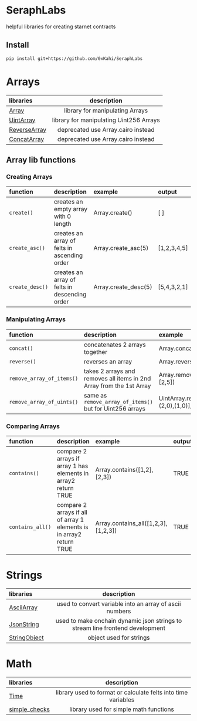 # SeraphLabs

helpful libraries for creating starnet contracts

## Install

```
pip install git+https://github.com/0xKahi/SeraphLabs
```

# Arrays

| libraries                                                |               description               |
| :------------------------------------------------------- | :-------------------------------------: |
| [Array](src/SeraphLabs/arrays/Array.cairo)               |     library for manipulating Arrays     |
| [UintArray](src/SeraphLabs/arrays/UintArray.cairo)       | library for manipulating Uint256 Arrays |
| [ReverseArray](src/SeraphLabs/arrays/ReverseArray.cairo) |   deprecated use Array.cairo instead    |
| [ConcatArray](src/SeraphLabs/arrays/ConcatArray.cairo)   |   deprecated use Array.cairo instead    |

## Array lib functions

### Creating Arrays

| function        | description                                   | example              | output      |
| :-------------- | :-------------------------------------------- | :------------------- | :---------- |
| `create()`      | creates an empty array with 0 length          | Array.create()       | [ ]         |
| `create_asc()`  | creates an array of felts in ascending order  | Array.create_asc(5)  | [1,2,3,4,5] |
| `create_desc()` | creates an array of felts in descending order | Array.create_desc(5) | [5,4,3,2,1] |

### Manipulating Arrays

| function                  | description                                                          | example                                                      | output        |
| :------------------------ | :------------------------------------------------------------------- | :----------------------------------------------------------- | :------------ |
| `concat()`                | concatenates 2 arrays together                                       | Array.concat([1,2,3],[1,2,3])                                | [1,2,3,1,2,3] |
| `reverse()`               | reverses an array                                                    | Array.reverse([1,2,3])                                       | [3,2,1]]      |
| `remove_array_of_items()` | takes 2 arrays and removes all items in 2nd Array from the 1st Array | Array.remove_array_of_items([1,2,3,2,4,5],[2,5])             | [1,3,4]       |
| `remove_array_of_uints()` | same as `remove_array_of_items()` but for Uint256 arrays             | UintArray.remove_array_of_uints([(1,0),(2,0),(1,0)],[(1,0)]) | [(2,0)]       |

### Comparing Arrays

| function         | description                                                          | example                             | output |
| :--------------- | :------------------------------------------------------------------- | :---------------------------------- | :----- |
| `contains()`     | compare 2 arrays if array 1 has elements in array2 return TRUE       | Array.contains([1,2],[2,3])         | TRUE   |
| `contains_all()` | compare 2 arrays if all of array 1 elements is in array2 return TRUE | Array.contains_all([1,2,3],[1,2,3]) | TRUE   |

# Strings

| libraries                                                |                                  description                                  |
| :------------------------------------------------------- | :---------------------------------------------------------------------------: |
| [AsciiArray](src/SeraphLabs/strings/AsciiArray.cairo)    |            used to convert variable into an array of ascii numbers            |
| [JsonString](src/SeraphLabs/strings/JsonString.cairo)    | used to make onchain dynamic json strings to stream line frontend development |
| [StringObject](src/SeraphLabs/models/StringObject.cairo) |                            object used for strings                            |

# Math

| libraries                                                |                          description                          |
| :------------------------------------------------------- | :-----------------------------------------------------------: |
| [Time](src/SeraphLabs/math/Time.cairo)                   | library used to format or calculate felts into time variables |
| [simple_checks](src/SeraphLabs/math/simple_checks.cairo) |            library used for simple math functions             |
